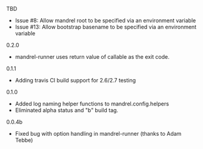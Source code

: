 TBD

* Issue #8: Allow mandrel root to be specified via an environment variable
* Issue #13: Allow bootstrap basename to be specified via an environment variable

0.2.0

* mandrel-runner uses return value of callable as the exit code.

0.1.1

* Adding travis CI build support for 2.6/2.7 testing

0.1.0

* Added log naming helper functions to mandrel.config.helpers
* Eliminated alpha status and "b" build tag.

0.0.4b

* Fixed bug with option handling in mandrel-runner (thanks to Adam Tebbe)

